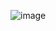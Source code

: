 ![image](https://github.com/shiernee/2024_ACOMP_WORKSHOP/assets/49260558/fb32ace4-d661-4ef6-9174-63b4bc80fa0b)
